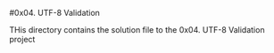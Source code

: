 #0x04. UTF-8 Validation

THis directory contains the solution file to the 0x04. UTF-8 Validation project
